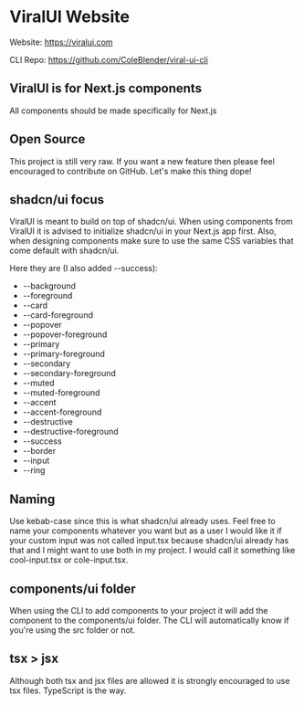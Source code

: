 # ViralUI Website

Website: https://viralui.com

CLI Repo: https://github.com/ColeBlender/viral-ui-cli

## ViralUI is for Next.js components

All components should be made specifically for Next.js

## Open Source

This project is still very raw. If you want a new feature then please feel encouraged to contribute on GitHub. Let's make this thing dope!

## shadcn/ui focus

ViralUI is meant to build on top of shadcn/ui. When using components from ViralUI it is advised to initialize shadcn/ui in your Next.js app first. Also, when designing components make sure to use the same CSS variables that come default with shadcn/ui.

Here they are (I also added --success):

- --background
- --foreground
- --card
- --card-foreground
- --popover
- --popover-foreground
- --primary
- --primary-foreground
- --secondary
- --secondary-foreground
- --muted
- --muted-foreground
- --accent
- --accent-foreground
- --destructive
- --destructive-foreground
- --success
- --border
- --input
- --ring

## Naming

Use kebab-case since this is what shadcn/ui already uses. Feel free to name your components whatever you want but as a user I would like it if your custom input was not called input.tsx because shadcn/ui already has that and I might want to use both in my project. I would call it something like cool-input.tsx or cole-input.tsx.

## components/ui folder

When using the CLI to add components to your project it will add the component to the components/ui folder. The CLI will automatically know if you're using the src folder or not.

## tsx > jsx

Although both tsx and jsx files are allowed it is strongly encouraged to use tsx files. TypeScript is the way.

